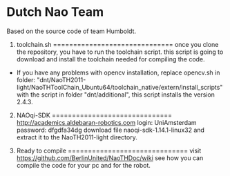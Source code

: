 Dutch Nao Team
==============================
Based on the source code of team Humboldt.


1. toolchain.sh
==============================
once you clone the repository, you have to run the toolchain script.
this script is going to download and install the toolchain needed for 
compiling the code. 

* If you have any problems with opencv installation, replace opencv.sh in folder:
"dnt/NaoTH2011-light/NaoTHToolChain_Ubuntu64/toolchain_native/extern/install_scripts"
with the script in folder "dnt/additional", this script installs the version 2.4.3.

2. NAOqi-SDK
==============================
http://academics.aldebaran-robotics.com
login: UniAmsterdam
password: dfgdfa34dg
download file naoqi-sdk-1.14.1-linux32
and extract it to the NaoTH2011-light directory.

3. Ready to compile
==============================
visit https://github.com/BerlinUnited/NaoTHDoc/wiki
see how you can compile the code for your pc and for the
robot. 
